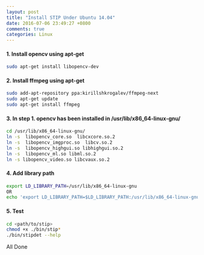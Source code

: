 ```yaml
---
layout: post
title: "Install STIP Under Ubuntu 14.04"
date: 2016-07-06 23:49:27 +0800
comments: true
categories: Linux
---
```


#### 1. Install opencv using apt-get

```sh
sudo apt-get install libopencv-dev
```

<!--more-->

#### 2. Install ffmpeg using apt-get

```sh
sudo add-apt-repository ppa:kirillshkrogalev/ffmpeg-next
sudo apt-get update
sudo apt-get install ffmpeg
```

#### 3. In step 1. opencv has been installed in /usr/lib/x86_64-linux-gnu/

```sh
cd /usr/lib/x86_64-linux-gnu/
ln -s  libopencv_core.so  libcxcore.so.2
ln -s  libopencv_imgproc.so  libcv.so.2
ln -s  libopencv_highgui.so libhighgui.so.2
ln -s  libopencv_ml.so libml.so.2
ln -s libopencv_video.so libcvaux.so.2
```

#### 4. Add library path

```sh
export LD_LIBRARY_PATH=/usr/lib/x86_64-linux-gnu
OR
echo 'export LD_LIBRARY_PATH=$LD_LIBRARY_PATH:/usr/lib/x86_64-linux-gnu' >> ~/.bashrc
```

#### 5. Test

```sh
cd <path/to/stip>
chmod +x ./bin/stip*
./bin/stipdet --help
```

All Done